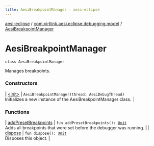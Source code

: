 ```yaml
---
title: AesiBreakpointManager - aesi-eclipse
---
```


[aesi-eclipse](../../index.html) / [com.virtlink.aesi.eclipse.debugging.model](../index.html) / [AesiBreakpointManager](.)

# AesiBreakpointManager

`class AesiBreakpointManager`

Manages breakpoints.

### Constructors

| [&lt;init&gt;](-init-.html) | `AesiBreakpointManager(thread: AesiDebugThread)`<br>Initializes a new instance of the AesiBreakpointManager class. |

### Functions

| [addPresetBreakpoints](add-preset-breakpoints.html) | `fun addPresetBreakpoints(): `[`Unit`](https://kotlinlang.org/api/latest/jvm/stdlib/kotlin/-unit/index.html)<br>Adds all breakpoints that were set before the debugger was running. |
| [dispose](dispose.html) | `fun dispose(): `[`Unit`](https://kotlinlang.org/api/latest/jvm/stdlib/kotlin/-unit/index.html)<br>Disposes this object. |


